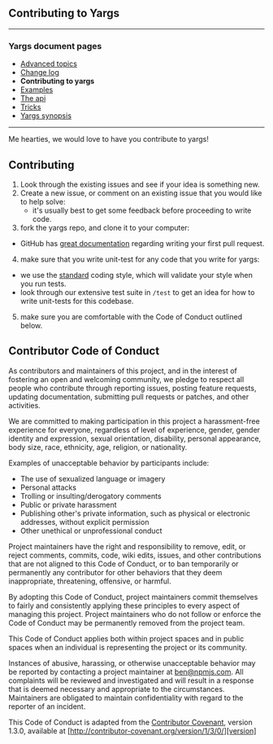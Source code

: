 ## Contributing to Yargs

---
### Yargs document pages
* [Advanced topics](https://github.com/restarian/yargs/blob/brace_document/docs/advanced_topics.md)
* [Change log](https://github.com/restarian/yargs/blob/brace_document/docs/change_log.md)
* **Contributing to yargs**
* [Examples](https://github.com/restarian/yargs/blob/brace_document/docs/examples.md)
* [The api](https://github.com/restarian/yargs/blob/brace_document/docs/the_api.md)
* [Tricks](https://github.com/restarian/yargs/blob/brace_document/docs/tricks.md)
* [Yargs synopsis](https://github.com/restarian/yargs/blob/brace_document/docs/yargs_synopsis.md)

---

Me hearties, we would love to have you contribute to yargs!

## Contributing

1. Look through the existing issues and see if your idea is something new.
2. Create a new issue, or comment on an existing issue that you would like
   to help solve:
    * it's usually best to get some feedback before proceeding to write code.
3. fork the yargs repo, and clone it to your computer:
  * GitHub has [great documentation](https://help.github.com/articles/using-pull-requests/) regarding writing your first pull request.
4. make sure that you write unit-test for any code that you write for yargs:
  * we use the [standard](https://github.com/feross/standard) coding style,
    which will validate your style when you run tests.
  * look through our extensive test suite in `/test` to get an idea for how
    to write unit-tests for this codebase.
5. make sure you are comfortable with the Code of Conduct outlined below.

## Contributor Code of Conduct

As contributors and maintainers of this project, and in the interest of
fostering an open and welcoming community, we pledge to respect all people who
contribute through reporting issues, posting feature requests, updating
documentation, submitting pull requests or patches, and other activities.

We are committed to making participation in this project a harassment-free
experience for everyone, regardless of level of experience, gender, gender
identity and expression, sexual orientation, disability, personal appearance,
body size, race, ethnicity, age, religion, or nationality.

Examples of unacceptable behavior by participants include:

* The use of sexualized language or imagery
* Personal attacks
* Trolling or insulting/derogatory comments
* Public or private harassment
* Publishing other's private information, such as physical or electronic
  addresses, without explicit permission
* Other unethical or unprofessional conduct

Project maintainers have the right and responsibility to remove, edit, or
reject comments, commits, code, wiki edits, issues, and other contributions
that are not aligned to this Code of Conduct, or to ban temporarily or
permanently any contributor for other behaviors that they deem inappropriate,
threatening, offensive, or harmful.

By adopting this Code of Conduct, project maintainers commit themselves to
fairly and consistently applying these principles to every aspect of managing
this project. Project maintainers who do not follow or enforce the Code of
Conduct may be permanently removed from the project team.

This Code of Conduct applies both within project spaces and in public spaces
when an individual is representing the project or its community.

Instances of abusive, harassing, or otherwise unacceptable behavior may be
reported by contacting a project maintainer at ben@npmjs.com. All
complaints will be reviewed and investigated and will result in a response that
is deemed necessary and appropriate to the circumstances. Maintainers are
obligated to maintain confidentiality with regard to the reporter of an
incident.


This Code of Conduct is adapted from the [Contributor Covenant][homepage],
version 1.3.0, available at
[http://contributor-covenant.org/version/1/3/0/][version]

[homepage]: http://contributor-covenant.org
[version]: http://contributor-covenant.org/version/1/3/0/
